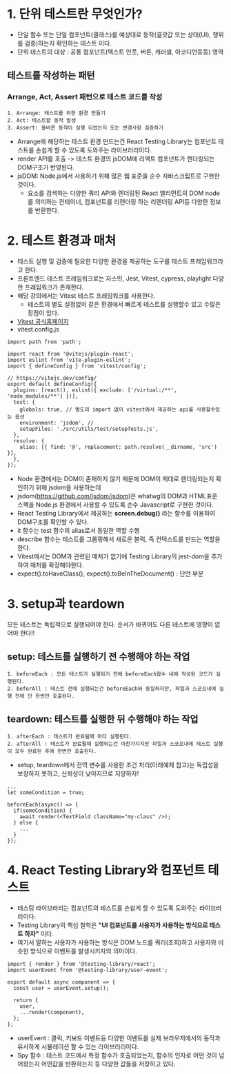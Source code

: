 # 1. 단위 테스트란 무엇인가?
- 단일 함수 또는 단일 컴포넌트(클래스)를 예상대로 동작(결괏값 또는 상태(UI), 행위를 검증)하는지 확인하는 테스트 이다.
- 단위 테스트의 대상 : 공통 컴포넌트(텍스트 인풋, 버튼, 캐러셀, 아코디언등등) 영역

## 테스트를 작성하는 패턴
### Arrange, Act, Assert 패턴으로 테스트 코드를 작성
	1. Arrange: 테스트를 위한 환경 만들기
    2. Act: 테스트할 동작 발생
	3. Assert: 올바른 동작이 실행 되었는지 또는 변경사항 검증하기

- Arrange에 해당하는 테스트 환경 만드는건 React Testing Library는 컴포넌트 테스트를 손쉽게 할 수 있도록 도와주는 라이브러리이다.
- render API를 호출 -> 테스트 환경의 jsDOM에 리액트 컴포넌트가 렌더링되는 DOM구조가 반영된다.
- jsDOM: Node.js에서 사용하기 위해 많은 웹 표준을 순수 자바스크립트로 구현한 것이다.
  - 요소를 검색하는 다양한 쿼리 API와 렌더링된 React 엘리먼트의 DOM node를 의미하는 컨테이너, 컴포넌트를 리렌더링 하는 리렌더링 API등 다양한 정보를 반환한다.

# 2. 테스트 환경과 매처
- 테스트 실행 및 검증에 필요한 다양한 환경을 제공하는 도구를 테스트 프레임워크라고 한다.
- 프론트엔드 테스트 프레임워크로는 자스민, Jest, Vitest, cypress, playlight 다양한 프레임워크가 존재한다.
- 해당 강의에서는 Vitest 테스트 프레임워크를 사용한다.
  - 테스트의 별도 설정없이 같은 환경에서 빠르게 테스트를 실행할수 있고 수많은 장점이 있다.
- [Vitest 공식홈페이지](https://vitest.dev/)
- vitest.config.js
```
import path from 'path';

import react from '@vitejs/plugin-react';
import eslint from 'vite-plugin-eslint';
import { defineConfig } from 'vitest/config';

// https://vitejs.dev/config/
export default defineConfig({
  plugins: [react(), eslint({ exclude: ['/virtual:/**', 'node_modules/**'] })],
  test: {
    globals: true, // 별도의 import 없이 vitest에서 제공하는 api를 사용할수있는 옵션
    environment: 'jsdom', // 
    setupFiles: './src/utils/test/setupTests.js',
  },
  resolve: {
    alias: [{ find: '@', replacement: path.resolve(__dirname, 'src') }],
  },
});

```
- Node 환경에서는 DOM이 존재하지 않기 때문에 DOM이 제대로 렌더링되는지 확인하기 위해 jsdom을 사용하는데
- jsdom(https://github.com/jsdom/jsdom)은 whatwg의 DOM과 HTML표준 스펙을 Node.js 환경에서 사용할 수 있도록 순수 Javascript로 구현한 것이다.
- React Testing Library에서 제공하는 **screen.debug()** 라는 함수를 이용하여 DOM구조를 확인할 수 있다.
- it 함수는 test 함수의 alias로서 동일한 역할 수행
- describe 함수는 테스트를 그룹핑해서 새로운 블럭, 즉 컨텍스트를 만드는 역할을 한다.
- Vitest에서는 DOM과 관련된 매처가 없기에 Testing Library의 jest-dom을 추가하여 매처를 확장해야한다.
- expect().toHaveClass(), expect().toBeInTheDocument() : 단언 부분

# 3. setup과 teardown
모든 테스트는 독립적으로 실행되어야 한다. 순서가 바뀌어도 다른 테스트에 영향이 없어야 한다!!

## setup: 테스트를 실행하기 전 수행해야 하는 작업
    1. beforeEach : 모든 테스트가 실행되기 전에 beforeEach함수 내에 작성된 코드가 실행된다.
    2. beforAll : 테스트 전에 실행되는건 beforeEach와 동일하지만, 파일과 스코프내에 실행 전에 단 한번만 호출된다.
## teardown: 테스트를 실행한 뒤 수행해야 하는 작업
    1. afterEach : 테스트가 완료될때 마다 실행된다.
    2. afterAll : 테스트가 완료될때 실행되는건 마찬가지지만 파일과 스코프내에 테스트 실행이 모두 완료된 후에 한번만 호출된다.

- setup, teardown에서 전역 변수를 사용한 조건 처리(아래예제 참고)는 독립성을 보장하지 못하고, 신뢰성이 낮아지므로 지양하자!
```
...
let someCondition = true;

beforeEach(async() => {
  if(someCondition) {
    await render(<TextField className="my-class" />);
  } else {
    ...
  }
});
```

# 4. React Testing Library와 컴포넌트 테스트
- 테스팅 라이브러리는 컴포넌트의 테스트를 손쉽게 할 수 있도록 도와주는 라이브러리이다.
- Testing Library의 핵심 철학은 **"UI 컴포넌트를 사용자가 사용하는 방식으로 테스트 하자"** 이다.
- 여기서 말하는 사용자가 사용하는 방식은 DOM 노드를 쿼리(조회)하고 사용자와 비슷한 방식으로 이벤트를 발생시키자의 의미이다.
```
import { render } from '@testing-library/react';
import userEvent from '@testing-library/user-event';

export default async component => {
  const user = userEvent.setup();

  return {
    user,
    ...render(component),
  };
};
```
- userEvent : 클릭, 키보드 이벤트등 다양한 이벤트를 실제 브라우저에서의 동작과 유사하게 시뮬레이션 할 수 있는 라이브러리이다.
- Spy 함수 : 테스트 코드에서 특정 함수가 호출되었는지, 함수의 인자로 어떤 것이 넘어왔는지 어떤값을 반환하는지 등 다양한 값들을 저장하고 있다.
